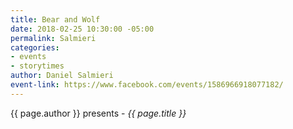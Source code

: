 ```yaml
---
title: Bear and Wolf
date: 2018-02-25 10:30:00 -05:00
permalink: Salmieri
categories:
- events
- storytimes
author: Daniel Salmieri
event-link: https://www.facebook.com/events/1586966918077182/
---
```


{{ page.author }} presents - *{{ page.title }}*
